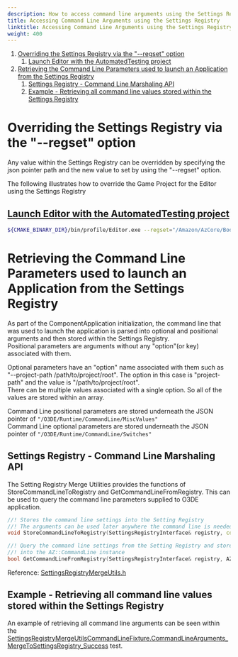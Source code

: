 ```yaml
---
description: How to access command line arguments using the Settings Registry
title: Accessing Command Line Arguments using the Settings Registry
linktitle: Accessing Command Line Arguments using the Settings Registry
weight: 400
---
```


1. [Overriding the Settings Registry via the "--regset" option](#overwriting-settings-registry-regset)
    1. [Launch Editor with the AutomatedTesting project](#launch-editor-with-the-automatedtesting-project)
1. [Retrieving the Command Line Parameters used to launch an Application from the Settings Registry](#retrieving-the-command-line-parameters-used-to-launch-an-application-from-the-settings-registry)
    1. [Settings Registry - Command Line Marshaling API](#settings-registry-command-line-marshaling-api)
    1. [Example - Retrieving all command line values stored within the Settings Registry](#example-query-command-line-values)

<a id="overwriting-settings-registry-regset"></a>
Overriding the Settings Registry via the "--regset" option
===

Any value within the Settings Registry can be overridden by specifying the json pointer path and the new value to set by using the "--regset" option.

The following illustrates how to override the Game Project for the Editor using the Settings Registry

[Launch Editor with the AutomatedTesting project](#launch-editor-with-the-automatedtesting-project)
---------------------------------------------------------------------------------------------------

```bash
${CMAKE_BINARY_DIR}/bin/profile/Editor.exe --regset="/Amazon/AzCore/Bootstrap/project-path=AutomatedTesting"
```

Retrieving the Command Line Parameters used to launch an Application from the Settings Registry
===============================================================================================

As part of the ComponentApplication initialization, the command line that was used to launch the application is parsed into optional and positional arguments and then stored within the Settings Registry.  
Positional parameters are arguments without any "option"(or key) associated with them.

Optional parameters have an "option" name associated with them such as "--project-path /path/to/project/root".
The option in this case is "project-path" and the value is "/path/to/project/root".  
There can be multiple values associated with a single option. So all of the values are stored within an array.

Command Line positional parameters are stored underneath the JSON pointer of `"/O3DE/Runtime/CommandLine/MiscValues"`  
Command Line optional parameters are stored underneath the JSON pointer of `"/O3DE/Runtime/CommandLine/Switches"`


<a id="settings-registry-command-line-marshaling-api"></a>
Settings Registry - Command Line Marshaling API
---------------------------------------------------------------------------------------------------

The Setting Registry Merge Utilities provides the functions of StoreCommandLineToRegistry and GetCommandLineFromRegistry. This can be used to query the command line parameters supplied to O3DE application.

```c++
//! Stores the command line settings into the Setting Registry
//! The arguments can be used later anywhere the command line is needed
void StoreCommandLineToRegistry(SettingsRegistryInterface& registry, const AZ::CommandLine& commandLine);

//! Query the command line settings from the Setting Registry and stores them
//! into the AZ::CommandLine instance
bool GetCommandLineFromRegistry(SettingsRegistryInterface& registry, AZ::CommandLine& commandLine);
```

Reference: [SettingsRegistryMergeUtils.h](https://github.com/o3de/o3de/blob/development/Code/Framework/AzCore/AzCore/Settings/SettingsRegistryMergeUtils.h#L265-L271)


<a id="example-query-command-line-values"></a>
Example - Retrieving all command line values stored within the Settings Registry
--------------------------------------------------------------------------------

An example of retrieving all command line arguments can be seen within the [SettingsRegistryMergeUtilsCommandLineFixture.CommandLineArguments\_MergeToSettingsRegistry\_Success](https://github.com/o3de/o3de/blob/development/Code/Framework/AzCore/Tests/Settings/SettingsRegistryMergeUtilsTests.cpp#L661-L689) test.
